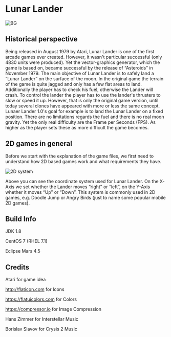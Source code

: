 # Lunar Lander
![BG](http://i.imgur.com/NWP4CbI.png)

## Historical perspective
Being released in August 1979 by Atari, Lunar Lander is one of the first arcade games ever created. However, it wasn't particular successful (only 4830 units were produced). Yet the vector-graphics generator, which the game is based on, became successful by the release of “Asteroids” in November 1979. The main objective of Lunar Lander is to safely land a “Lunar Lander” on the surface of the moon. In the original game the terrain of the game is quite jagged and only has a few flat areas to land. Additionally the player has to check his fuel, otherwise the Lander will crash. To control the lander the player has to use the lander's thrusters to slow or speed it up. However, that is only the original game version, until today several clones have appeared with more or less the same concept. Lunaer Lander 1.0's goal for example is to land the Lunar Lander on a fixed position. There are no limitations regards the fuel and there is no real moon gravity. Yet the only real difficulty are the Frame per Seconds (FPS). As higher as the player sets these as more difficult the game becomes.

## 2D games in general

Before we start with the explanation of the game files, we first need to understand how 2D based games work and what requirements they have.

![2D system](http://i.imgur.com/2OIzpUr.png)

Above you can see the coordinate system used for Lunar Lander. On the X-Axis we set whether the Lander moves “right” or “left”, on the Y-Axis whether it moves “Up” or “Down”. This system is commonly used in 2D games, e.g. Doodle Jump or Angry Birds (just to name some popular mobile 2D games).

## Build Info
JDK 1.8

CentOS 7 (RHEL 7.1)

Eclipse Mars 4.5

## Credits
Atari for game idea

http://flaticon.com for Icons

https://flatuicolors.com for Colors

https://compressor.io for Image Compression

Hans Zimmer for Interstellar Music

Borislav Slavov for Crysis 2 Music

